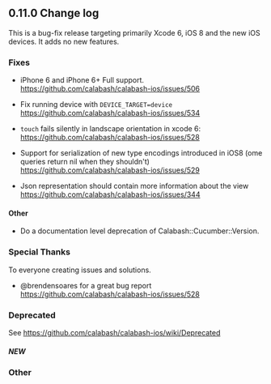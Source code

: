 ## 0.11.0 Change log

This is a bug-fix release targeting primarily Xcode 6, iOS 8 and the new iOS devices. It adds no new features. 

### Fixes

- iPhone 6 and iPhone 6+ Full support. https://github.com/calabash/calabash-ios/issues/506

- Fix running device with `DEVICE_TARGET=device` https://github.com/calabash/calabash-ios/issues/534
-  `touch` fails silently in landscape orientation in xcode 6: https://github.com/calabash/calabash-ios/issues/528

- Support for serialization of new type encodings introduced in iOS8 (ome queries return nil when they shouldn't) https://github.com/calabash/calabash-ios/issues/529

- Json representation should contain more information about the view https://github.com/calabash/calabash-ios/issues/344


#### Other

- Do a documentation level deprecation of Calabash::Cucumber::Version.

### Special Thanks

To everyone creating issues and solutions.

- @brendensoares for a great bug report https://github.com/calabash/calabash-ios/issues/528

### Deprecated

See https://github.com/calabash/calabash-ios/wiki/Deprecated

##### NEW

### Other
